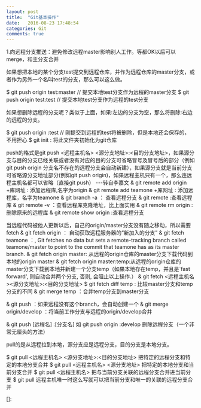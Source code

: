 ```yaml
---
layout: post
title:  "Git基本操作"
date:   2016-08-23 17:48:54
categories: Git
comments: true
---
```


1.向远程分支推送：避免修改远程master影响别人工作。等都OK以后可以merge，和主分支合并

如果想把本地的某个分支test提交到远程仓库，并作为远程仓库的master分支，或者作为另外一个名叫test的分支，那么可以这么做。

$ git push origin test:master         // 提交本地test分支作为远程的master分支
$ git push origin test:test              // 提交本地test分支作为远程的test分支

如果想删除远程的分支呢？类似于上面，如果:左边的分支为空，那么将删除:右边的远程的分支。

$ git push origin :test              // 刚提交到远程的test将被删除，但是本地还会保存的，不用担心
$ git init : 将此文件夹初始化为git仓库



push的格式是git push <远程主机名> <源分支地址>:<目的分支地址>，如果源分支与目的分支已经关联或者没有对应的目的分支可省略冒号及冒号后的部分（例如git push origin 分支名不存在的远程分支会自动新建），如果源分支就是当前分支可省略源分支地址部分(例如git push origin)，如果远程主机只有一个，那么连远程主机名都可以省略（直接git push）   ---转自李嘉文
& git remote add origin +库网址   : 添加远程库,名字为origin
& git remote add teamone +库网址  : 添加远程库，名字为teamone
& git branch -a  ： 查看远程分支
& git remote :查看远程库
& git remote -v ：查看远程库克隆地址，比上面实用
& git remote rm origin :删除原来的远程库
& git remote show origin :查看远程分支

当远程代码被他人更新以后，自己的origin/master分支没有随之移动，所以需要fetch
& git fetch origin ： 自动获取远程服务器的“新加入的分支”
& git fetch teamone ：, Git fetches no data but sets a remote-tracking branch called teamone/master to point to the commit that teamone has as its master branch.
& git fetch origin master: 从远程的origin仓库的master分支下载代码到本地的origin master
& git fetch origin master:temp:从远程的origin仓库的master分支下载到本地并新建一个分支temp（如果本地存在temp，并且是`fast forward', 则自动合并两个分支, 否则, 会阻止以上操作.）
& git fetch <远程主机名><源分支地址>:<目的分支地址>
$ git fetch diff temp : 比较master分支和temp分支的不同
& git merge temp ：合并temp分支到master分支


& git push <remote> <branch> ：如果远程没有这个branch，会自动创建一个
& git merge origin/develop  ：将当前工作分支与远程的origin/develop合并

& git push [远程名] :[分支名]   如 git push origin :develop   删除远程分支（一个非常无厘头的方法）


pull的是从远程拉到本地，源分支应是远程分支，目的分支是本地分支。

$ git pull <远程主机名> <源分支地址>:<目的分支地址>  把特定的远程分支和特定的本地分支合并
$ git pull <远程主机名> <源分支地址>  把特定的本地分支和当前分支合并
$ git pull <远程主机名> 把与当前分支关联的远程分支合并进当前分支 
$ git pull  远程主机唯一时这么写就可以把当前分支和唯一的关联的远程分支合并


[]: 